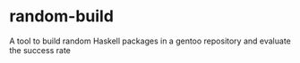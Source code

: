 # random-build
A tool to build random Haskell packages in a gentoo repository and evaluate the success rate
